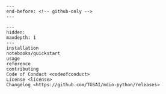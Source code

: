 ```{include} ../README.md
---
end-before: <!-- github-only -->
---
```

[license]: license
[contributor guide]: contributing
[command-line reference]: usage

```{toctree}
---
hidden:
maxdepth: 1
---
installation
notebooks/quickstart
usage
reference
contributing
Code of Conduct <codeofconduct>
License <license>
Changelog <https://github.com/TGSAI/mdio-python/releases>
```
